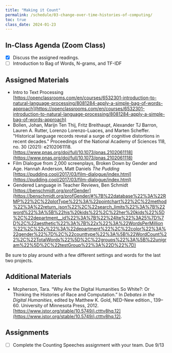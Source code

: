 ```yaml
---
title: "Making it Count"
permalink: /schedule/03-change-over-time-histories-of-computing/
toc: true
class_date: 2024-01-23
---
```


## In-Class Agenda (Zoom Class)

- [x] Discuss the assigned readings.
- [ ] Introduction to Bag of Words, N-grams, and TF-IDF

## Assigned Materials

- Intro to Text Processing [https://openclassrooms.com/en/courses/6532301-introduction-to-natural-language-processing/8081284-apply-a-simple-bag-of-words-approach](https://openclassrooms.com/en/courses/6532301-introduction-to-natural-language-processing/8081284-apply-a-simple-bag-of-words-approach)
- Bollen, Johan, Marijn Ten Thij, Fritz Breithaupt, Alexander TJ Barron, Lauren A. Rutter, Lorenzo Lorenzo-Luaces, and Marten Scheffer. "Historical language records reveal a surge of cognitive distortions in recent decades." Proceedings of the National Academy of Sciences 118, no. 30 (2021): e2102061118. [https://www.pnas.org/doi/full/10.1073/pnas.2102061118](https://www.pnas.org/doi/full/10.1073/pnas.2102061118)
- Film Dialogue from 2,000 screenplays, Broken Down by Gender and Age. Hannah Anderson, Matt Daniels _The Pudding_ [https://pudding.cool/2017/03/film-dialogue/index.html](https://pudding.cool/2017/03/film-dialogue/index.html)
- Gendered Language in Teacher Reviews, Ben Schmidt [https://benschmidt.org/profGender](https://benschmidt.org/profGender/#%7B%22database%22%3A%22RMP%22%2C%22plotType%22%3A%22pointchart%22%2C%22method%22%3A%22return_json%22%2C%22search_limits%22%3A%7B%22word%22%3A%5B%22his%20kids%22%2C%22her%20kids%22%5D%2C%22department__id%22%3A%7B%22%24lte%22%3A25%7D%7D%2C%22aesthetic%22%3A%7B%22x%22%3A%22WordsPerMillion%22%2C%22y%22%3A%22department%22%2C%22color%22%3A%22gender%22%7D%2C%22counttype%22%3A%5B%22WordCount%22%2C%22TotalWords%22%5D%2C%22groups%22%3A%5B%22unigram%22%5D%2C%22testGroup%22%3A%22D%22%7D)

Be sure to play around with a few different settings and words for the last two projects. 

## Additional Materials

- Mcpherson, Tara. “Why Are the Digital Humanities So White?: Or Thinking the Histories of Race and Computation.” In *Debates in the Digital Humanities*, edited by Matthew K. Gold, NED-New edition., 139–60. University of Minnesota Press, 2012. [https://www.jstor.org/stable/10.5749/j.ctttv8hq.12](https://www.jstor.org/stable/10.5749/j.ctttv8hq.12).

## Assignments

- [ ] Complete the Counting Speeches assignment with your team. Due 9/13
